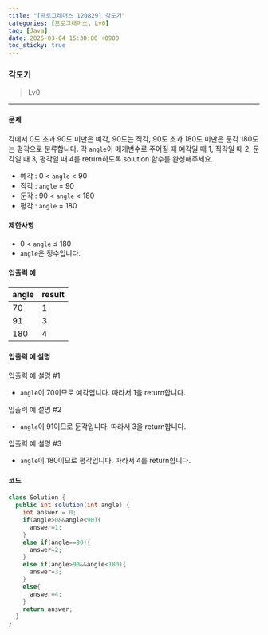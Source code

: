 ```yaml
---
title: "[프로그래머스 120829] 각도기"
categories: [프로그래머스, Lv0]
tag: [Java]
date: 2025-03-04 15:30:00 +0900
toc_sticky: true
---
```

### 각도기
> Lv0

***

#### 문제
각에서 0도 초과 90도 미만은 예각, 90도는 직각, 90도 초과 180도 미만은 둔각 180도는 평각으로 분류합니다. 각 `angle`이 매개변수로 주어질 때 예각일 때 1, 직각일 때 2, 둔각일 때 3, 평각일 때 4를 return하도록 solution 함수를 완성해주세요.

- 예각 : 0 < `angle` < 90
- 직각 : `angle` = 90
- 둔각 : 90 < `angle` < 180
- 평각 : `angle` = 180

#### 제한사항
- 0 < `angle` ≤ 180
- `angle`은 정수입니다.

#### 입출력 예

| angle | result |
|-------|--------|
| 70    | 1      |
| 91    | 3      |
| 180   | 4      |

#### 입출력 예 설명
입출력 예 설명 #1
- `angle`이 70이므로 예각입니다. 따라서 1을 return합니다.

입출력 예 설명 #2
- `angle`이 91이므로 둔각입니다. 따라서 3을 return합니다.

입출력 예 설명 #3
- `angle`이 180이므로 평각입니다. 따라서 4를 return합니다.

#### 코드
```java
class Solution {
  public int solution(int angle) {
    int answer = 0;
    if(angle>0&&angle<90){
      answer=1;
    }
    else if(angle==90){
      answer=2;
    }
    else if(angle>90&&angle<180){
      answer=3;
    }
    else{
      answer=4;
    }
    return answer;
  }
}
```
